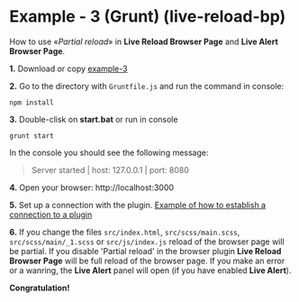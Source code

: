 
# Example - 3 (Grunt) (live-reload-bp)

How to use «*Partial reload*» in **Live Reload Browser Page** and **Live Alert Browser Page**.

**1.** Download or copy [example-3](https://github.com/Yuriy-Svetlov/live-reload-bp/tree/main/documentation/examples/grunt/3)

**2.** Go to the directory with `Gruntfile.js` and run the command in console: 

```shell
npm install
```

**3.** Double-clisk on **start.bat** or run in console 

```shell
grunt start
```
In the console you should see the following message:

> Server started | host: 127.0.0.1 | port: 8080

**4.** 
Open your browser: http://localhost:3000

**5.** Set up a connection with the plugin. [Example of how to establish a connection to a plugin](https://github.com/Yuriy-Svetlov/live-reload-bp/tree/main/documentation/examples/%D1%81onnect_to_server)

**6.** 
If you change the files `src/index.html`, `src/scss/main.scss`, `src/scss/main/_1.scss` or `src/js/index.js` reload of the browser page will be partial.
If you disable 'Partial reload' in the browser plugin **Live Reload Browser Page** will be full reload of the browser page.
If you make an error or a wanring, the **Live Alert** panel will open (if you have enabled **Live Alert**).


**Congratulation!**
